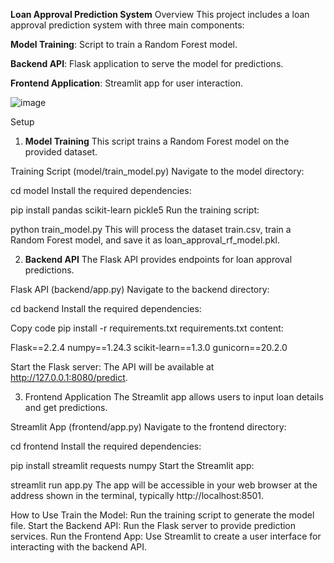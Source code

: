 **Loan Approval Prediction System**
Overview
This project includes a loan approval prediction system with three main components:

**Model Training**: Script to train a Random Forest model.


**Backend API**: Flask application to serve the model for predictions.


**Frontend Application**: Streamlit app for user interaction.





![image](https://github.com/user-attachments/assets/c971d31d-9a0f-4118-a492-53c10bce67c7)

    
Setup
1. **Model Training**
This script trains a Random Forest model on the provided dataset.

Training Script (model/train_model.py)
Navigate to the model directory:


cd model
Install the required dependencies:


pip install pandas scikit-learn pickle5
Run the training script:


python train_model.py
This will process the dataset train.csv, train a Random Forest model, and save it as loan_approval_rf_model.pkl.

2. **Backend API**
The Flask API provides endpoints for loan approval predictions.

Flask API (backend/app.py)
Navigate to the backend directory:



cd backend
Install the required dependencies:


Copy code
pip install -r requirements.txt
requirements.txt content:


Flask==2.2.4
numpy==1.24.3
scikit-learn==1.3.0
gunicorn==20.2.0

Start the Flask server:
The API will be available at http://127.0.0.1:8080/predict.

3. Frontend Application
The Streamlit app allows users to input loan details and get predictions.

Streamlit App (frontend/app.py)
Navigate to the frontend directory:

cd frontend
Install the required dependencies:

pip install streamlit requests numpy
Start the Streamlit app:

streamlit run app.py
The app will be accessible in your web browser at the address shown in the terminal, typically http://localhost:8501.

How to Use
Train the Model: Run the training script to generate the model file.
Start the Backend API: Run the Flask server to provide prediction services.
Run the Frontend App: Use Streamlit to create a user interface for interacting with the backend API.
